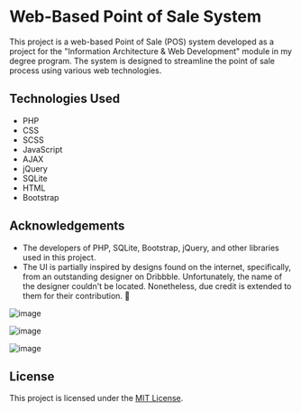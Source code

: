 # Web-Based Point of Sale System

This project is a web-based Point of Sale (POS) system developed as a project for the "Information Architecture & Web Development" module in my degree program. The system is designed to streamline the point of sale process using various web technologies.

## Technologies Used
- PHP
- CSS
- SCSS
- JavaScript
- AJAX
- jQuery
- SQLite
- HTML
- Bootstrap

## Acknowledgements
- The developers of PHP, SQLite, Bootstrap, jQuery, and other libraries used in this project.
- The UI is partially inspired by designs found on the internet, specifically, from an outstanding designer on Dribbble. Unfortunately, the name of the designer couldn't be located. Nonetheless, due credit is extended to them for their contribution. 🥲

![image](https://github.com/iamachintha/Web-Based-Restaurant-POS-System/assets/72160964/698c5ca7-e2f2-47a7-97fc-35311c77c2eb)

![image](https://github.com/iamachintha/Web-Based-Restaurant-POS-System/assets/72160964/e7d6150a-22ef-45a1-a8d1-d92c86d185af)

![image](https://github.com/iamachintha/Web-Based-Restaurant-POS-System/assets/72160964/5962a7d6-383a-447c-808d-3dfb0538f38e)

## License
This project is licensed under the [MIT License](LICENSE).
